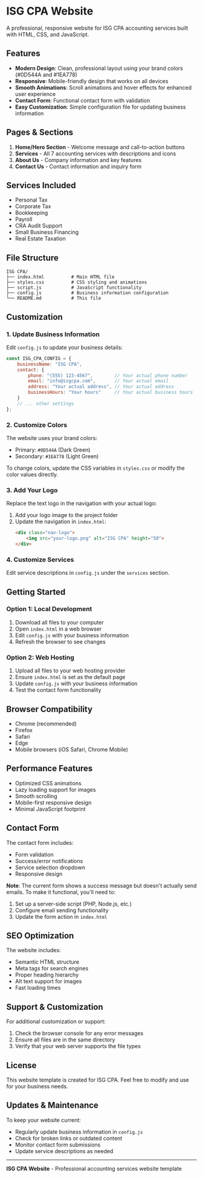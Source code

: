 # ISG CPA Website

A professional, responsive website for ISG CPA accounting services built with HTML, CSS, and JavaScript.

## Features

- **Modern Design**: Clean, professional layout using your brand colors (#0D544A and #1EA778)
- **Responsive**: Mobile-friendly design that works on all devices
- **Smooth Animations**: Scroll animations and hover effects for enhanced user experience
- **Contact Form**: Functional contact form with validation
- **Easy Customization**: Simple configuration file for updating business information

## Pages & Sections

1. **Home/Hero Section** - Welcome message and call-to-action buttons
2. **Services** - All 7 accounting services with descriptions and icons
3. **About Us** - Company information and key features
4. **Contact Us** - Contact information and inquiry form

## Services Included

- Personal Tax
- Corporate Tax
- Bookkeeping
- Payroll
- CRA Audit Support
- Small Business Financing
- Real Estate Taxation

## File Structure

```
ISG CPA/
├── index.html          # Main HTML file
├── styles.css          # CSS styling and animations
├── script.js           # JavaScript functionality
├── config.js           # Business information configuration
└── README.md           # This file
```

## Customization

### 1. Update Business Information

Edit `config.js` to update your business details:

```javascript
const ISG_CPA_CONFIG = {
    businessName: "ISG CPA",
    contact: {
        phone: "(555) 123-4567",        // Your actual phone number
        email: "info@isgcpa.com",       // Your actual email
        address: "Your actual address", // Your actual address
        businessHours: "Your hours"     // Your actual business hours
    }
    // ... other settings
};
```

### 2. Customize Colors

The website uses your brand colors:
- Primary: `#0D544A` (Dark Green)
- Secondary: `#1EA778` (Light Green)

To change colors, update the CSS variables in `styles.css` or modify the color values directly.

### 3. Add Your Logo

Replace the text logo in the navigation with your actual logo:
1. Add your logo image to the project folder
2. Update the navigation in `index.html`:
   ```html
   <div class="nav-logo">
       <img src="your-logo.png" alt="ISG CPA" height="50">
   </div>
   ```

### 4. Customize Services

Edit service descriptions in `config.js` under the `services` section.

## Getting Started

### Option 1: Local Development

1. Download all files to your computer
2. Open `index.html` in a web browser
3. Edit `config.js` with your business information
4. Refresh the browser to see changes

### Option 2: Web Hosting

1. Upload all files to your web hosting provider
2. Ensure `index.html` is set as the default page
3. Update `config.js` with your business information
4. Test the contact form functionality

## Browser Compatibility

- Chrome (recommended)
- Firefox
- Safari
- Edge
- Mobile browsers (iOS Safari, Chrome Mobile)

## Performance Features

- Optimized CSS animations
- Lazy loading support for images
- Smooth scrolling
- Mobile-first responsive design
- Minimal JavaScript footprint

## Contact Form

The contact form includes:
- Form validation
- Success/error notifications
- Service selection dropdown
- Responsive design

**Note**: The current form shows a success message but doesn't actually send emails. To make it functional, you'll need to:
1. Set up a server-side script (PHP, Node.js, etc.)
2. Configure email sending functionality
3. Update the form action in `index.html`

## SEO Optimization

The website includes:
- Semantic HTML structure
- Meta tags for search engines
- Proper heading hierarchy
- Alt text support for images
- Fast loading times

## Support & Customization

For additional customization or support:
1. Check the browser console for any error messages
2. Ensure all files are in the same directory
3. Verify that your web server supports the file types

## License

This website template is created for ISG CPA. Feel free to modify and use for your business needs.

## Updates & Maintenance

To keep your website current:
- Regularly update business information in `config.js`
- Check for broken links or outdated content
- Monitor contact form submissions
- Update service descriptions as needed

---

**ISG CPA Website** - Professional accounting services website template
